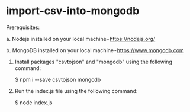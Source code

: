 # import-csv-into-mongodb

Prerequisites:

a. Nodejs installed on your local machine - https://nodejs.org/

b. MongoDB installed on your local machine - https://www.mongodb.com

1. Install packages "csvtojson" and "mongodb" using the following command:
    
   $ npm i --save csvtojson mongodb

2. Run the index.js file using the following command:
   
   $ node index.js
